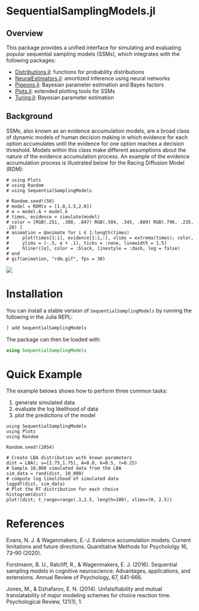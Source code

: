 # SequentialSamplingModels.jl

## Overview 
This package provides a unified interface for simulating and evaluating popular sequential sampling models (SSMs), which integrates with the following packages:

- [Distributions.jl](https://github.com/JuliaStats/Distributions.jl): functions for probability distributions
- [NeuralEstimators.jl](https://github.com/msainsburydale/NeuralEstimators.jl): amortized inference using neural networks
- [Pigeons.jl](http://pigeons.run/dev/): Bayesian parameter estimation and Bayes factors
- [Plots.jl](https://github.com/JuliaPlots/Plots.jl): extended plotting tools for SSMs
- [Turing.jl](https://turinglang.org/dev/docs/using-turing/get-started): Bayesian parameter estimation

## Background
SSMs, also known as an evidence accumulation models, are a broad class of dynamic models of human decision making in which evidence for each option accumulates until the evidence for one option reaches a decision threshold. Models within this class make different assumptions about the nature of the evidence accumulation process. An example of the evidence accumulation process is illustrated below for the Racing Diffusion Model (RDM):

```@setup accumulation
# using Plots
# using Random 
# using SequentialSamplingModels 

# Random.seed!(50)
# model = RDM(ν = [1.0,1.5,2.0])
# α = model.A + model.k
# times, evidence = simulate(model)
# color = [RGB(.251, .388, .847) RGB(.584, .345, .689) RGB(.796, .235, .20) ]
# animation = @animate for i ∈ 1:length(times)
#     plot(times[1:i], evidence[1:i,:], xlims = extrema(times); color,
#     ylims = (-.5, α + .1), ticks = :none, linewidth = 1.5)
#     hline!([α], color = :black, linestyle = :dash, leg = false)
# end
# gif(animation, "rdm.gif", fps = 30)
```

![](assets/rdm.gif)
# Installation

You can install a stable version of `SequentialSamplingModels` by running the following in the Julia REPL:

```julia
] add SequentialSamplingModels
```

The package can then be loaded with:

```julia
using SequentialSamplingModels
```

# Quick Example

The example belows shows how to perform three common tasks:

1. generate simulated data
2. evaluate the log likelihood of data
3. plot the predictions of the model

```@example quick_example
using SequentialSamplingModels
using Plots
using Random

Random.seed!(2054)

# Create LBA distribution with known parameters
dist = LBA(; ν=[2.75,1.75], A=0.8, k=0.5, τ=0.25)
# Sample 10,000 simulated data from the LBA
sim_data = rand(dist, 10_000)
# compute log likelihood of simulated data 
logpdf(dist, sim_data)
# Plot the RT distribution for each choice
histogram(dist)
plot!(dist; t_range=range(.3,2.5, length=100), xlims=(0, 2.5))
```

# References
Evans, N. J. & Wagenmakers, E.-J. Evidence accumulation models: Current limitations and future directions. Quantitative Methods for Psychololgy 16, 73–90 (2020).

Forstmann, B. U., Ratcliff, R., & Wagenmakers, E. J. (2016). Sequential sampling models in cognitive neuroscience: Advantages, applications, and extensions. Annual Review of Psychology, 67, 641-666.

Jones, M., & Dzhafarov, E. N. (2014). Unfalsifiability and mutual translatability of major modeling schemes for choice reaction time. Psychological Review, 121(1), 1.